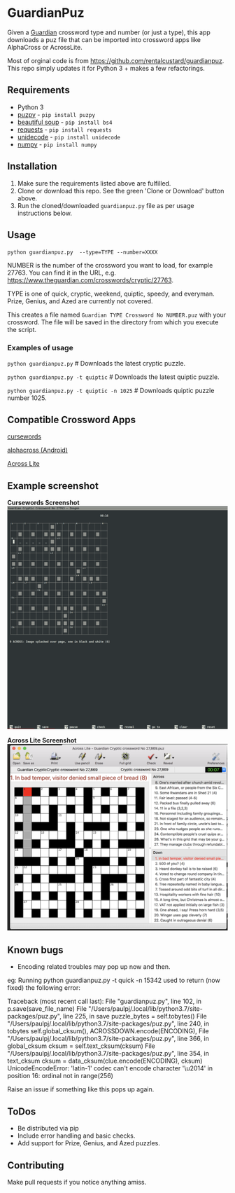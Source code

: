 # GuardianPuz

Given a [Guardian](https://www.guardian.co.uk/crosswords) crossword type and number (or just a type), this app downloads a puz file that can be imported into crossword apps like AlphaCross or AcrossLite. 

Most of orginal code is from https://github.com/rentalcustard/guardianpuz. This repo simply updates it for Python 3 + makes a few refactorings. 

## Requirements
* Python 3
* [puzpy](https://github.com/alexdej/puzpy) - `pip install puzpy`
* [beautiful soup](https://www.crummy.com/software/BeautifulSoup/bs4/doc/) - `pip install bs4`
* [requests](https://pypi.org/project/requests/) - `pip install requests`
* [unidecode](https://pypi.org/project/Unidecode/) - `pip install unidecode`
* [numpy](https://www.scipy.org/install.html) - `pip install numpy`

## Installation
1. Make sure the requirements listed above are fulfilled.
2. Clone or download this repo. See the green 'Clone or Download' button above.
3. Run the cloned/downloaded `guardianpuz.py` file as per usage instructions below. 


## Usage

`python guardianpuz.py  --type=TYPE --number=XXXX`

NUMBER is the number of the crossword you want to load, for example 27763. You can find it in the URL, e.g. https://www.theguardian.com/crosswords/cryptic/27763.

TYPE is one of quick, cryptic, weekend, quiptic, speedy, and everyman. Prize, Genius, and Azed are currently not covered. 

This creates a file named `Guardian TYPE Crossword No NUMBER.puz` with your crossword. The file will be saved in the directory from which you execute the script. 

### Examples of usage 

`python guardianpuz.py` # Downloads the latest cryptic puzzle. 

`python guardianpuz.py -t quiptic` # Downloads the latest quiptic puzzle. 

`python guardianpuz.py -t quiptic -n 1025` # Downloads quiptic puzzle number 1025. 

## Compatible Crossword Apps
[cursewords](https://parkerhiggins.net/2019/03/cursewords-crossword-puzzle-solving-interface-terminal/)

[alphacross (Android)](https://play.google.com/store/apps/details?id=org.akop.crosswords&hl=en)

[Across Lite](https://www.litsoft.com/across/alite/download/index.html)

## Example screenshot
**Cursewords Screenshot**
![cursewords running with a file created by GuardianPuz](doc/example.png)

**Across Lite Screenshot**
![Across Lite running with a file created by GuardianPuz](doc/eg_across_lite.png)

## Known bugs 
* Encoding related troubles may pop up now and then. 
>
eg: Running python guardianpuz.py -t quick -n 15342 used to return (now fixed) the following error:

Traceback (most recent call last):
File "guardianpuz.py", line 102, in 
p.save(save_file_name)
File "/Users/paulpj/.local/lib/python3.7/site-packages/puz.py", line 225, in save
puzzle_bytes = self.tobytes()
File "/Users/paulpj/.local/lib/python3.7/site-packages/puz.py", line 240, in tobytes
self.global_cksum(), ACROSSDOWN.encode(ENCODING),
File "/Users/paulpj/.local/lib/python3.7/site-packages/puz.py", line 366, in global_cksum
cksum = self.text_cksum(cksum)
File "/Users/paulpj/.local/lib/python3.7/site-packages/puz.py", line 354, in text_cksum
cksum = data_cksum(clue.encode(ENCODING), cksum)
UnicodeEncodeError: 'latin-1' codec can't encode character '\u2014' in position 16: ordinal not in range(256)

Raise an issue if something like this pops up again. 

## ToDos
* Be distributed via pip
* Include error handling and basic checks. 
* Add support for Prize, Genius, and Azed puzzles. 

## Contributing
Make pull requests if you notice anything amiss. 
